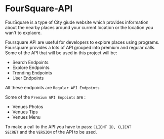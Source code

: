 # FourSquare-API

FourSquare is a type of City giude website which provides information about the nearby places around your current location or the location you wan't to explaore.

Foursquare API are useful for developers to explore places using programs.
Foursquare provides a lots of API grouped into premium and regular calls. Some of the API that will be used in this project will be:
<ul>
    <li>Search Endpoints</li>
    <li>Explore Endpoints</li>
    <li>Trending Endpoints</li>
    <li>User Endpoints</li>
</ul>
All these endpoints are <code>Regular API Endpoints</code>

Some of the <code>Premium API Enpoints</code> are :
<ul>
    <li>Venues Photos</li>
    <li>Venues Tips</li>
    <li>Venues Menu</li>
</ul>

To make a call to the API you have to pass:
<code>CLIENT ID, CLIENT SECRET</code> and the <code>VERSION</code> of the API to be used.
